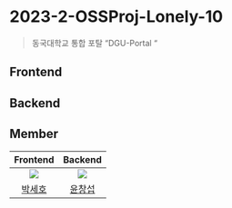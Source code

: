 # 2023-2-OSSProj-Lonely-10

> 동국대학교 통합 포탈 “DGU-Portal “
> 

## Frontend

## Backend

## Member

| Frontend | Backend |
| :-: | :-: |
| ![](https://avatars.githubusercontent.com/u/34148750?v=4&size=100) | ![](https://avatars.githubusercontent.com/u/100412714?v=4&size=100) |
| [박세호](https://github.com/sayyyho) | [윤창섭](https://github.com/kurtyoon) |
